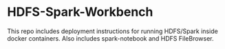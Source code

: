 # HDFS-Spark-Workbench
This repo includes deployment instructions for running HDFS/Spark inside docker containers. Also includes spark-notebook and HDFS FileBrowser.
